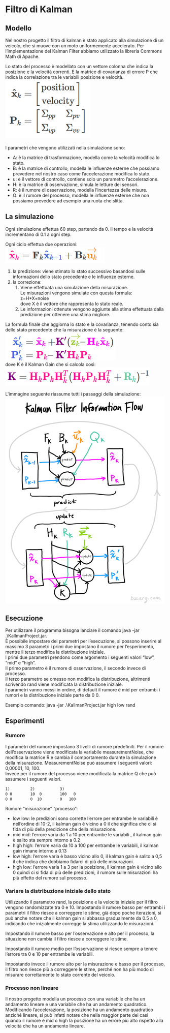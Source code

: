 # Filtro di Kalman

## Modello
Nel nostro progetto il filtro di kalman è stato applicato alla simulazione di un veicolo, che si muove con un moto uniformemente accelerato.
Per l’implementazione del Kalman Filter abbiamo utilizzato la libreria Commons Math di Apache.

Lo stato del processo è modellato con un vettore colonna che indica la posizione e la velocità correnti.
E la matrice di covarianza di errore P che indica la correlazione tra le variabili posizione e velocità.<br>
<img src="https://github.com/VittorioParagallo/IALAB_2019-2020/blob/master/Uncertainty/KallmanProject/img/formula.png"/><br><br>
I parametri che vengono utilizzati nella simulazione sono:
* A: è la matrice di trasformazione, modella come la velocità modifica lo stato.
* B: è la matrice di controllo, modella le influenze esterne che possiamo prevedere nel nostro caso come l’accelerazione modifica lo stato.
* u: è il vettore di controllo, contiene solo un parametro l’accelerazione.
* H: è la matrice di osservazione, simula le letture dei sensori.
* R: è il rumore di osservazione, modella l’incertezza delle misure.
* Q: è il rumore del processo, modella le influenze esterne che non possiamo prevedere ad esempio una ruota che slitta.

## La simulazione
Ogni simulazione effettua 60 step, partendo da 0.
Il tempo e la velocità incrementano di 0.1 a ogni step.

Ogni ciclo effettua due operazioni:
<br><img src="https://github.com/VittorioParagallo/IALAB_2019-2020/blob/master/Uncertainty/KallmanProject/img/formula1.png"/>
1. la predizione: viene stimato lo stato successivo basandosi sulle informazioni dello stato precedente e le influenze esterne.
1. la correzione:
   1. Viene effettuata una simulazione della misurazione.<br>Le misurazioni vengono simulate con questa formula:<br>z=H\*X+noise<br>dove X è il vettore che rappresenta lo stato reale.
   1. Le informazioni ottenute vengono aggiunte alla stima effettuata dalla predizione per ottenere una stima migliore.

La formula finale che aggiorna lo stato e la covarianza, tenendo conto sia dello stato precedente che la misurazione è la seguente:<br>
<img src="https://github.com/VittorioParagallo/IALAB_2019-2020/blob/master/Uncertainty/KallmanProject/img/formula2.png"/><br>
dove K è il Kalman Gain che si calcola così:<br>
<img src="https://github.com/VittorioParagallo/IALAB_2019-2020/blob/master/Uncertainty/KallmanProject/img/formula3.png"/><br>

L'immagine seguente riassume tutti i passaggi della simulazione:<br>
<img src="https://github.com/VittorioParagallo/IALAB_2019-2020/blob/master/Uncertainty/KallmanProject/img/kalflow.png"/><br>

## Esecuzione
Per utilizzare il programma bisogna lanciare il comando java -jar .\KallmanProject.jar.<br>
È possibile impostare dei parametri per l’esecuzione, si possono inserire al massimo 3 parametri i primi due impostano il rumore per l’esperimento, mentre il terzo modifica la distribuzione iniziale.<br>
I primi due parametri prendono come argomento i seguenti valori “low”, “mid” e “high”.<br>
Il primo parametro è il rumore di osservazione, il secondo invece di processo.<br>
Il terzo parametro se omesso non modifica la distribuzione, altrimenti scrivendo rand viene modificata la distribuzione iniziale.<br>
I parametri vanno messi in ordine, di default il rumore è mid per entrambi i rumori e la distribuzione iniziale parte da 0 0.<br>

Esempio comando:
java -jar .\KallmanProject.jar high low rand

## Esperimenti
### Rumore
I parametri del rumore impostano 3 livelli di rumore predefiniti.
Per il rumore dell’osservazione viene modificata la variabile measurementNoise, che modifica la matrice R e cambia il comportamento durante la simulazione della misurazione.
MeasurementNoise può assumere i seguenti valori: 0,00001, 10, 100.
<br>Invece per il rumore del processo viene modificata la matrice Q che può assumere i seguenti valori.
```
1)         2)           3)
0 0        10  0        100   0
0 0        0  10        0   100
```
Rumore “misurazione” “processo”:
* low low: le predizioni sono corrette l’errore per entrambe le variabili è nell’ordine di 10-2, il kalman gain è vicino a 0 il che significa che ci si fida di più della predizione che della misurazione.
* mid mid: l’errore varia da 1 a 10 per entrambe le variabili , il kalman gain è salito sta sempre intorno a 0.2
* high high: l’errore varia da 10 a 100 per entrambe le variabili, il kalman gain rimane intorno a 0.13
* low high: l’errore varia è basso vicino allo 0, il kalman gain è salito a 0,5 il che indica che dobbiamo fidarci di più delle misurazioni.
* high low: l’errore varia 1 a 3 per la posizione, il kalman gain è vicino allo 0 quindi ci si fida di più delle predizioni, il rumore sulle misurazioni ha più effetto del rumore sul processo.

### Variare la distribuzione iniziale dello stato
Utilizzando il parametro rand, la posizione e la velocità iniziale per il filtro vengono randomizzate tra 0 e 10.
Impostando il rumore basso per entrambi i parametri il filtro riesce a correggere le stime, già dopo poche iterazioni, si può anche notare che il kalman gain si abbassa gradualmente da 0.5 a 0, indicando che inizialmente corregge la stima utilizzando le misurazioni.

Impostando il rumore basso per l’osservazione e alto per il processo, la situazione non cambia il filtro riesce a correggere le stime.

Impostando il rumore medio per l’osservazione si riesce sempre a tenere l’errore tra 0 e 10 per entrambe le variabili.

Impostando invece il rumore alto per la misurazione e basso per il processo, il filtro non riesce più a correggere le stime, perché non ha più modo di misurare correttamente lo stato corrente del veicolo.

### Processo non lineare
Il nostro progetto modella un processo con una variabile che ha un andamento lineare e una variabile che ha un andamento quadratico.
Modificando l’accelerazione, la posizione ha un andamento quadratico anziché lineare, si può infatti notare che nella maggior parte dei casi quando il rumore è mid o high la posizione ha un errore più alto rispetto alla velocità che ha un andamento lineare.
